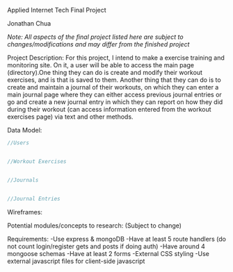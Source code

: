 Applied Internet Tech Final Project


Jonathan Chua


*Note: All aspects of the final project listed here are subject to changes/modifications and may differ from the finished project*



Project Description:
	For this project, I intend to make a exercise training and monitoring site. On it, a user will be able to access the main page (directory).One thing they can do is create and modify their workout exercises, and is that is saved to them. Another thing that they can do is to create and maintain a journal of their workouts, on which they can enter a main journal page where they can either access previous journal entries or go and create a new journal entry in which they can report on how they did during their workout (can access information entered from the workout exercises page) via text and other methods.



Data Model:

```javascript
//Users


//Workout Exercises


//Journals


//Journal Entries
```



Wireframes:



Potential modules/concepts to research: (Subject to change)




Requirements:
-Use express & mongoDB
-Have at least 5 route handlers (do not count login/register gets and posts if doing auth)
-Have around 4 mongoose schemas
-Have at least 2 forms
-External CSS styling
-Use external javascript files for client-side javascript